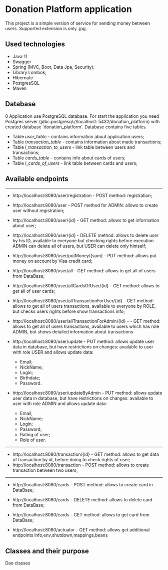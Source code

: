# Donation Platform application

This project is a simple version of service for sending money between users. Supported extension is only .jpg.

## Used technologies

* Java 11
* Swagger
* Spring (MVC, Boot, Data Jpa, Security);
* Library Lombok;
* Hibernate
* PostgresSQL
* Maven


## Database
0
Application use PostgreSQL database. For start the application you need Postgres server (jdbc:postgresql://localhost:
5432/donation_platform) with created database 'donation_platform'. Database contains five tables.

* Table _user_table_ - contains information about application users;
* Table _transaction_table_ - contains information about made transactions;
* Table _l_transaction_to_users_ - link table between users and transactions;
* Table _cards_table_ - contains info about cards of users;
* Table _l_cards_of_users_ - link table between cards and users;

## Available endpoints

***

* http://localhost:8080/user/registration - POST method: registration;

* http://localhost:8080/user - POST method for ADMIN: allows to create user without registration;

* http://localhost:8080/user/{id} - GET method: allows to get information about user;

* http://localhost:8080/user/{id} - DELETE method: allows to delete user by his ID, available to everyone but checking
  rights before execution ADMIN can delete all of users, but USER can delete only himself;

* http://localhost:8080/user/putMoney/{sum} - PUT method: allows put money on account by Visa credit card;

* http://localhost:8080/user/all - GET method: allows to get all of users from DataBase;

* http://localhost:8080/user/allCardsOfUser/{id} - GET method: allows to get all of user cards;

* http://localhost:8080/user/allTransactionForUser/{id} - GET method: allows to get all of users transactions, available
  to everyone by ROLE, but checks users rights before show transactions info;

* http://localhost:8080/user/allTransactionForAdmin/{id} - - GET method: allows to get all of users transactions,
  available
  to users which has role ADMIN, but shows detailed information about transactions

* http://localhost:8080/user/update - PUT method: allows update user data in database, but have restrictions on changes:
  available to user with role USER and allows update data:
  - Email;
  - NickName;
  - Login; 
  - Birthdate;
  - Password.

* http://localhost:8080/user/updateByAdmin - PUT method: allows update user data in database, but have restrictions on
  changes:
  available to user with role ADMIN and allows update data:
  - Email;
  - NickName;
  - Login;
  - Password;
  - Rating of user;
  - Role of user.

***

* http://localhost:8080/transaction/{id} - GET method: allows to get data of transaction by id, before doing to check rights of user;
* http://localhost:8080/transaction - POST method: allows to create transaction between two users;

***

* http://localhost:8080/cards - POST method: allows to create card in DataBase;
* http://localhost:8080/cards - DELETE method: allows to delete card from DataBase;
* http://localhost:8080/cards - GET method: allows to get card from DataBase;

* http://localhost:8080/actuator - GET method: allows get additional endpoints info,env,shutdown,mappings,beans


## Classes and their purpose
 Dao classes